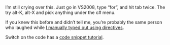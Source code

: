 ﻿I’m still crying over this. Just go in VS2008, type “for”, and hit tab twice. The try alt-K, alt-X and pick anything under the c# menu.

If you knew this before and didn’t tell me, you’re probably the same person who laughed while [I manually typed out using directives][using directives].

Switch on the code has a [code snippet tutorial][tutorial].

[using directives]:http://kijanawoodard.com/quickly-creating-using-namespace-directives
[tutorial]:http://www.switchonthecode.com/tutorials/csharp-tutorial-visual-studio-code-snippets